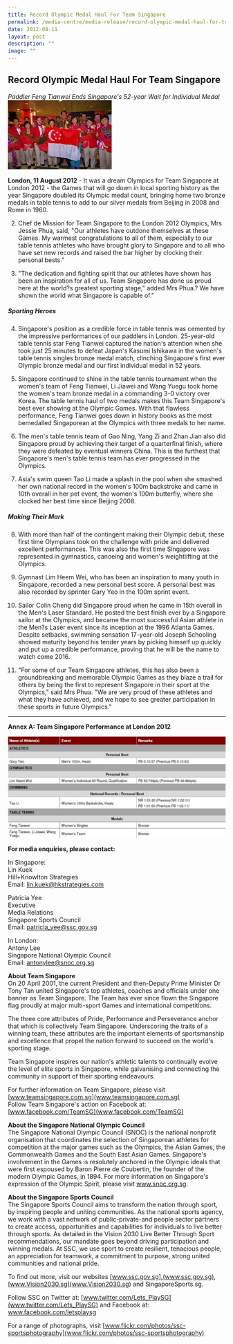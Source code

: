 ```yaml
---
title: Record Olympic Medal Haul For Team Singapore
permalink: /media-centre/media-release/record-olympic-medal-haul-for-team-singapore/
date: 2012-08-11
layout: post
description: ""
image: ""
---
```

## **Record Olympic Medal Haul For Team Singapore**

*Paddler Feng Tianwei Ends Singapore's 52-year Wait for Individual Medal*
![](/images/Media%20Centre/Media%20Release/2012/Aug/RECORDOLYMPICMEDALHAULFORTEAMSINGAPOREMainPar0042Imagegif.gif)
	
**London, 11 August 2012** - It was a dream Olympics for Team Singapore at London 2012 - the Games that will go down in local sporting history as the year Singapore doubled its Olympic medal count, bringing home two bronze medals in table tennis to add to our silver medals from Beijing in 2008 and Rome in 1960.

2. Chef de Mission for Team Singapore to the London 2012 Olympics, Mrs Jessie Phua, said, "Our athletes have outdone themselves at these Games. My warmest congratulations to all of them, especially to our table tennis athletes who have brought glory to Singapore and to all who have set new records and raised the bar higher by clocking their personal bests."

3. "The dedication and fighting spirit that our athletes have shown has been an inspiration for all of us. Team Singapore has done us proud here at the world?s greatest sporting stage," added Mrs Phua.? We have shown the world what Singapore is capable of."

##### **Sporting Heroes**

4. Singapore's position as a credible force in table tennis was cemented by the impressive performances of our paddlers in London. 25-year-old table tennis star Feng Tianwei captured the nation's attention when she took just 25 minutes to defeat Japan's Kasumi Ishikawa in the women's table tennis singles bronze medal match, clinching Singapore's first ever Olympic bronze medal and our first individual medal in 52 years.

5. Singapore continued to shine in the table tennis tournament when the women's team of Feng Tianwei, Li Jiawei and Wang Yuegu took home the women's team bronze medal in a commanding 3-0 victory over Korea. The table tennis haul of two medals makes this Team Singapore's best ever showing at the Olympic Games. With that flawless performance, Feng Tianwei goes down in history books as the most bemedalled Singaporean at the Olympics with three medals to her name.

6. The men's table tennis team of Gao Ning, Yang Zi and Zhan Jian also did Singapore proud by achieving their target of a quarterfinal finish, where they were defeated by eventual winners China. This is the furthest that Singapore's men's table tennis team has ever progressed in the Olympics.

7. Asia's swim queen Tao Li made a splash in the pool when she smashed her own national record in the women's 100m backstroke and came in 10th overall in her pet event, the women's 100m butterfly, where she clocked her best time since Beijing 2008.

##### **Making Their Mark**

8. With more than half of the contingent making their Olympic debut, these first time Olympians took on the challenge with pride and delivered excellent performances. This was also the first time Singapore was represented in gymnastics, canoeing and women's weightlifting at the Olympics.

9. Gymnast Lim Heem Wei, who has been an inspiration to many youth in Singapore, recorded a new personal best score. A personal best was also recorded by sprinter Gary Yeo in the 100m sprint event.

10. Sailor Colin Cheng did Singapore proud when he came in 15th overall in the Men's Laser Standard. He posted the best finish ever by a Singapore sailor at the Olympics, and became the most successful Asian athlete in the Men?s Laser event since its inception at the 1996 Atlanta Games. Despite setbacks, swimming sensation 17-year-old Joseph Schooling showed maturity beyond his tender years by picking himself up quickly and put up a credible performance, proving that he will be the name to watch come 2016.

11. "For some of our Team Singapore athletes, this has also been a groundbreaking and memorable Olympic Games as they blaze a trail for others by being the first to represent Singapore in their sport at the Olympics," said Mrs Phua. "We are very proud of these athletes and what they have achieved, and we hope to see greater participation in these sports in future Olympics."

---

**Annex A: Team Singapore Performance at London 2012**

![](/images/Media%20Centre/Media%20Release/2012/Aug/RECORDOLYMPICMEDALHAULFORTEAMSINGAPOREMainPar0051Imagegif.gif)

**For media enquiries, please contact:**

In Singapore:
<br>Lin Kuek
<br>Hill+Knowlton Strategies
<br>Email: [lin.kuek@hkstrategies.com](lin.kuek@hkstrategies.com)

Patricia Yee
<br>Executive
<br>Media Relations
<br>Singapore Sports Council
<br>Email: [patricia_yee@ssc.gov.sg](patricia_yee@ssc.gov.sg)

In London:
<br>Antony Lee
<br>Singapore National Olympic Council
<br>Email: [antonylee@snoc.org.sg](antonylee@snoc.org.sg)

**About Team Singapore**
<br>
On 20 April 2001, the current President and then-Deputy Prime Minister Dr Tony Tan united Singapore's top athletes, coaches and officials under one banner as Team Singapore. The Team has ever since flown the Singapore flag proudly at major multi-sport Games and international competitions.

The three core attributes of Pride, Performance and Perseverance anchor that which is collectively Team Singapore. Underscoring the traits of a winning team, these attributes are the important elements of sportsmanship and excellence that propel the nation forward to succeed on the world's sporting stage.

Team Singapore inspires our nation's athletic talents to continually evolve the level of elite sports in Singapore, while galvanising and connecting the community in support of their sporting endeavours.

For further information on Team Singapore, please visit [www.teamsingapore.com.sg](www.teamsingapore.com.sg)
<br>
Follow Team Singapore's action on Facebook at: [www.facebook.com/TeamSG](www.facebook.com/TeamSG)

**About the Singapore National Olympic Council**
<br>
The Singapore National Olympic Council (SNOC) is the national nonprofit organisation that coordinates the selection of Singaporean athletes for competition at the major games such as the Olympics, the Asian Games, the Commonwealth Games and the South East Asian Games. Singapore's involvement in the Games is resolutely anchored in the Olympic ideals that were first espoused by Baron Pierre de Coubertin, the founder of the modern Olympic Games, in 1894. For more information on Singapore's expression of the Olympic Spirit, please visit www.snoc.org.sg.

**About the Singapore Sports Council**
<br>
The Singapore Sports Council aims to transform the nation through sport, by inspiring people and uniting communities. As the national sports agency, we work with a vast network of public-private-and people sector partners to create access, opportunities and capabilities for individuals to live better through sports. As detailed in the Vision 2030 Live Better Through Sport recommendations, our mandate goes beyond driving participation and winning medals. At SSC, we use sport to create resilient, tenacious people, an appreciation for teamwork, a commitment to purpose, strong united communities and national pride.

To find out more, visit our websites [www.ssc.gov.sg],(www.ssc.gov.sg), [www.Vision2030.sg](www.Vision2030.sg) and SingaporeSports.sg.

Follow SSC on Twitter at: [www.twitter.com/Lets_PlaySG](www.twitter.com/Lets_PlaySG) and Facebook at: www.facebook.com/letsplaysg

For a range of photographs, visit [www.flickr.com/photos/ssc-sportsphotography](www.flickr.com/photos/ssc-sportsphotography)